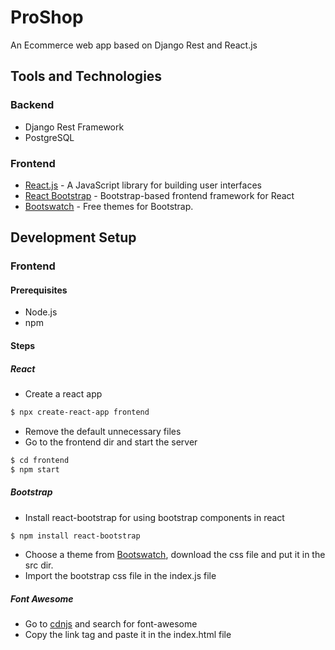 # ProShop
An Ecommerce web app based on Django Rest and React.js


## Tools and Technologies
### Backend
- Django Rest Framework
- PostgreSQL

### Frontend
- [React.js](https://reactjs.org/) - A JavaScript library for building user interfaces
- [React Bootstrap](https://react-bootstrap.github.io/) - Bootstrap-based frontend framework for React
- [Bootswatch](https://bootswatch.com/) - Free themes for Bootstrap.


## Development Setup
### Frontend
#### Prerequisites
- Node.js
- npm
#### Steps
##### React
- Create a react app
```bash
$ npx create-react-app frontend
```
- Remove the default unnecessary files
- Go to the frontend dir and start the server
```bash
$ cd frontend
$ npm start
```
##### Bootstrap
- Install react-bootstrap for using bootstrap components in react
```bash
$ npm install react-bootstrap
```
- Choose a theme from [Bootswatch](https://bootswatch.com/), download the css file and put it in the src dir.
- Import the bootstrap css file in the index.js file
##### Font Awesome
- Go to [cdnjs](https://cdnjs.com/) and search for font-awesome
- Copy the link tag and paste it in the index.html file
